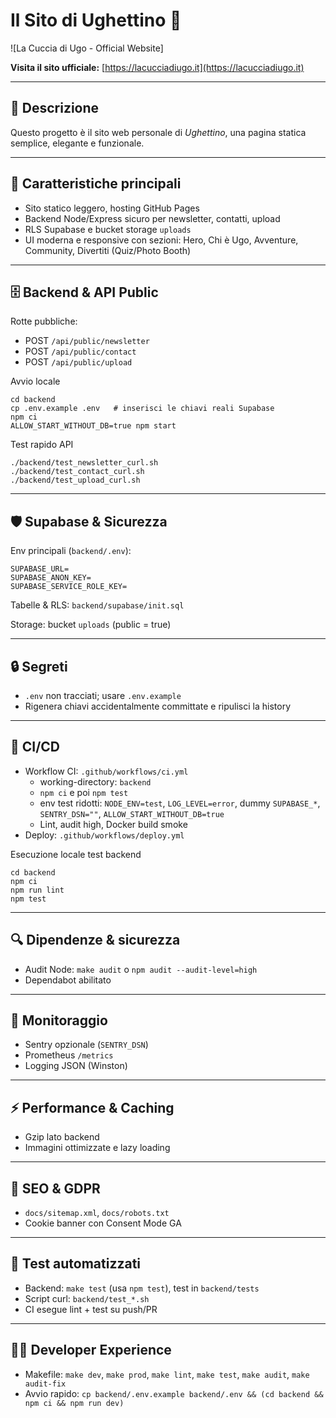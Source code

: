 # Il Sito di Ughettino 🌟

![La Cuccia di Ugo - Official Website]

**Visita il sito ufficiale:** [https://lacucciadiugo.it](https://lacucciadiugo.it)

---

## 📢 Descrizione

Questo progetto è il sito web personale di *Ughettino*, una pagina statica semplice, elegante e funzionale.

---

## 🚀 Caratteristiche principali

- Sito statico leggero, hosting GitHub Pages
- Backend Node/Express sicuro per newsletter, contatti, upload
- RLS Supabase e bucket storage `uploads`
- UI moderna e responsive con sezioni: Hero, Chi è Ugo, Avventure, Community, Divertiti (Quiz/Photo Booth)

---

## 🗄 Backend & API Public

Rotte pubbliche:
- POST `/api/public/newsletter`
- POST `/api/public/contact`
- POST `/api/public/upload`

Avvio locale
```
cd backend
cp .env.example .env   # inserisci le chiavi reali Supabase
npm ci
ALLOW_START_WITHOUT_DB=true npm start
```

Test rapido API
```
./backend/test_newsletter_curl.sh
./backend/test_contact_curl.sh
./backend/test_upload_curl.sh
```

---

## 🛡 Supabase & Sicurezza

Env principali (`backend/.env`):
```
SUPABASE_URL=
SUPABASE_ANON_KEY=
SUPABASE_SERVICE_ROLE_KEY=
```

Tabelle & RLS: `backend/supabase/init.sql`

Storage: bucket `uploads` (public = true)

---

## 🔒 Segreti
- `.env` non tracciati; usare `.env.example`
- Rigenera chiavi accidentalmente committate e ripulisci la history

---

## 🧰 CI/CD
- Workflow CI: `.github/workflows/ci.yml`
  - working-directory: `backend`
  - `npm ci` e poi `npm test`
  - env test ridotti: `NODE_ENV=test`, `LOG_LEVEL=error`, dummy `SUPABASE_*`, `SENTRY_DSN=""`, `ALLOW_START_WITHOUT_DB=true`
  - Lint, audit high, Docker build smoke
- Deploy: `.github/workflows/deploy.yml`

Esecuzione locale test backend
```
cd backend
npm ci
npm run lint
npm test
```

---

## 🔍 Dipendenze & sicurezza
- Audit Node: `make audit` o `npm audit --audit-level=high`
- Dependabot abilitato

---

## 🧭 Monitoraggio
- Sentry opzionale (`SENTRY_DSN`)
- Prometheus `/metrics`
- Logging JSON (Winston)

---

## ⚡ Performance & Caching
- Gzip lato backend
- Immagini ottimizzate e lazy loading

---

## 🔎 SEO & GDPR
- `docs/sitemap.xml`, `docs/robots.txt`
- Cookie banner con Consent Mode GA

---

## 🧪 Test automatizzati
- Backend: `make test` (usa `npm test`), test in `backend/tests`
- Script curl: `backend/test_*.sh`
- CI esegue lint + test su push/PR

---

## 👩‍💻 Developer Experience
- Makefile: `make dev`, `make prod`, `make lint`, `make test`, `make audit`, `make audit-fix`
- Avvio rapido: `cp backend/.env.example backend/.env && (cd backend && npm ci && npm run dev)`



